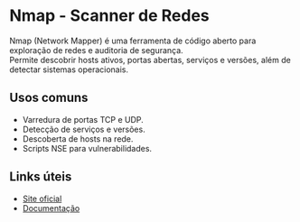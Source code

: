# Nmap - Scanner de Redes

Nmap (Network Mapper) é uma ferramenta de código aberto para exploração de redes e auditoria de segurança.  
Permite descobrir hosts ativos, portas abertas, serviços e versões, além de detectar sistemas operacionais.

## Usos comuns

- Varredura de portas TCP e UDP.  
- Detecção de serviços e versões.  
- Descoberta de hosts na rede.  
- Scripts NSE para vulnerabilidades.

## Links úteis

- [Site oficial](https://nmap.org/)  
- [Documentação](https://nmap.org/book/man.html)

